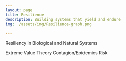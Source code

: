 ```yaml
---
layout: page
title: Resilience
description: Building systems that yield and endure
img:  /assets/img/Resilience-graph.png

---
```


Resiliency in Biological and Natural Systems

Extreme Value Theory
Contagion/Epidemics
Risk
